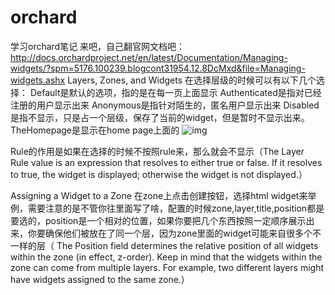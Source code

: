 # orchard
学习orchard笔记
来吧，自己翻官网文档吧：
http://docs.orchardproject.net/en/latest/Documentation/Managing-widgets/?spm=5176.100239.blogcont31954.12.8DcMxd&file=Managing-widgets.ashx
Layers, Zones, and Widgets
在选择层级的时候可以有以下几个选择：
Default是默认的选项，指的是在每一页上面显示
Authenticated是指对已经注册的用户显示出来
Anonymous是指针对陌生的，匿名用户显示出来
Disabled是指不显示，只是占一个层级，保存了当前的widget，但是暂时不显示出来。
TheHomepage是显示在home page上面的
![img](https://github.com/img1.png)

Rule的作用是如果在选择的时候不按照rule来，那么就会不显示（The Layer Rule value is an expression that resolves to either true or false. If it resolves to true, the widget is displayed; otherwise the widget is not displayed.）


Assigning a Widget to a Zone
在zone上点击创建按钮，选择html widget来举例，需要注意的是不管你往里面写了啥，配置的时候zone,layer,title,position都是要选的，position是一个相对的位置，如果你要把几个东西按照一定顺序展示出来，你要确保他们被放在了同一个层，因为zone里面的widget可能来自很多个不一样的层（ The Position field determines the relative position of all widgets within the zone (in effect, z-order). Keep in mind that the widgets within the zone can come from multiple layers. For example, two different layers might have widgets assigned to the same zone.）
